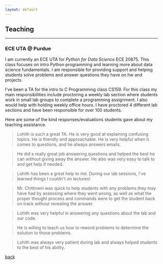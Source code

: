 ```yaml
---
layout: default
---
```


## Teaching
---
### ECE UTA @ Purdue

I am currently an ECE UTA for _Python for Data Science_ ECE 20875. This class focuses on intro Python programming and learning more about data science fundamentals. I am responsible for providing support and helping students solve problems and answer questions they have on hw and projects.

I've been a TA for the intro to C Programming class CS159. For this class my main responsibilities include
proctoring a weekly lab section where students work in small lab groups to complete a 
programming assignment. I also would help with holding weekly office hours. I have proctored
4 different lab sections and have been responsible for over 100 students.

Here are some of the kind responses/evaluations students gave about my teaching assistance.

>Lohith is such a great TA. He is very good at explaining confusing topics. He is friendly and approachable. He is very helpful when it comes to questions, and he always answers emails.

>He did a really great job answering questions and helped the best he can without giving away the answer. He also was very easy to talk to and get help if needed.

>Lohith has been a great help to me. During our lab sessions, I've learned things I couldn't on lectures!

>Mr. Chittineni was quick to help students with any problems they may have had by assessing where they went wrong, as well as what the proper thought process and commands were to get the student back on track without revealing the answer.

>Lohith was very helpful in answering any questions about the lab and our code.

>He is willing to teach us how to reword problems to determine the solution to those problems.

>Lohith was always very patient during lab and always helped students to the best of his ability.

[back](./)